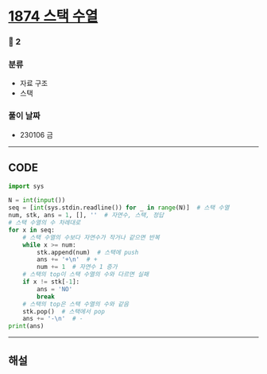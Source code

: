 # [1874 스택 수열](https://www.acmicpc.net/problem/1874)

### 🥈 2

### 분류

- 자료 구조
- 스택

### 풀이 날짜

- 230106 금

---

## CODE

```python
import sys

N = int(input())
seq = [int(sys.stdin.readline()) for _ in range(N)]  # 스택 수열
num, stk, ans = 1, [], ''  # 자연수, 스택, 정답
# 스택 수열의 수 차례대로
for x in seq:
    # 스택 수열의 수보다 자연수가 작거나 같으면 반복
    while x >= num:
        stk.append(num)  # 스택에 push
        ans += '+\n'  # +
        num += 1  # 자연수 1 증가
    # 스택의 top이 스택 수열의 수와 다르면 실패
    if x != stk[-1]:
        ans = 'NO'
        break
    # 스택의 top은 스택 수열의 수와 같음
    stk.pop()  # 스택에서 pop
    ans += '-\n'  # -
print(ans)
```

---

## 해설
